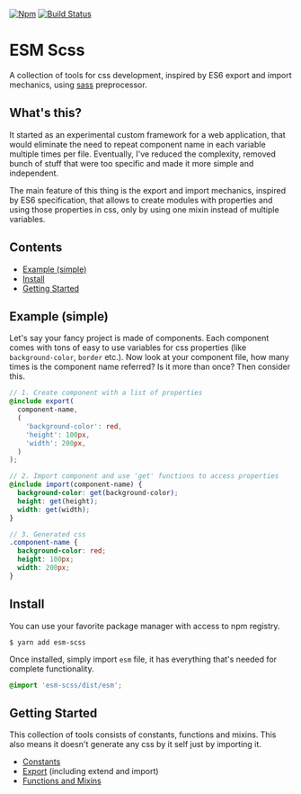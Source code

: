 [![Npm](https://img.shields.io/npm/v/esm-scss.svg?style=flat-square)](https://www.npmjs.com/package/esm-scss)
[![Build Status](https://img.shields.io/travis/Eterion/esm-scss/master.svg?style=flat-square)](https://travis-ci.org/Eterion/esm-scss)

# ESM Scss

A collection of tools for css development, inspired by ES6 export and import
mechanics, using [sass](http://sass-lang.com/) preprocessor.

## What's this?

It started as an experimental custom framework for a web application, that would
eliminate the need to repeat component name in each variable multiple times per
file. Eventually, I've reduced the complexity, removed bunch of stuff that were
too specific and made it more simple and independent.

The main feature of this thing is the export and import mechanics, inspired by
ES6 specification, that allows to create modules with properties and using those
properties in css, only by using one mixin instead of multiple variables.

## Contents

- [Example (simple)](#example-simple)
- [Install](#install)
- [Getting Started](#getting-started)

## Example (simple)

Let's say your fancy project is made of components. Each component comes with
tons of easy to use variables for css properties (like `background-color`,
`border` etc.). Now look at your component file, how many times is the component
name referred? Is it more than once? Then consider this.

```scss
// 1. Create component with a list of properties
@include export(
  component-name,
  (
    'background-color': red,
    'height': 100px,
    'width': 200px,
  )
);

// 2. Import component and use 'get' functions to access properties
@include import(component-name) {
  background-color: get(background-color);
  height: get(height);
  width: get(width);
}

// 3. Generated css
.component-name {
  background-color: red;
  height: 100px;
  width: 200px;
}
```

## Install

You can use your favorite package manager with access to npm registry.

```
$ yarn add esm-scss
```

Once installed, simply import `esm` file, it has everything that's needed for
complete functionality.

```scss
@import 'esm-scss/dist/esm';
```

## Getting Started

This collection of tools consists of constants, functions and mixins. This also
means it doesn't generate any css by it self just by importing it.

- [Constants](readme/const)
- [Export](readme/export) (including extend and import)
- [Functions and Mixins](https://eterion.github.io/esm-scss/)
